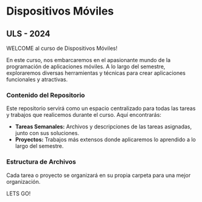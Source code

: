 # Dispositivos Móviles
## ULS - 2024

WELCOME al curso de Dispositivos Móviles!

En este curso, nos embarcaremos en el apasionante mundo de la programación de aplicaciones móviles. A lo largo del semestre, exploraremos diversas herramientas y técnicas para crear aplicaciones funcionales y atractivas.

### Contenido del Repositorio

Este repositorio servirá como un espacio centralizado para todas las tareas y trabajos que realicemos durante el curso. Aquí encontrarás:

- **Tareas Semanales:** Archivos y descripciones de las tareas asignadas, junto con sus soluciones.
- **Proyectos:** Trabajos más extensos donde aplicaremos lo aprendido a lo largo del semestre.

### Estructura de Archivos

Cada tarea o proyecto se organizará en su propia carpeta para una mejor organización.


LETS GO!

